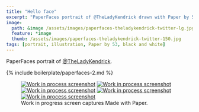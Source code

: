 ```yaml
---
title: "Hello face"
excerpt: "PaperFaces portrait of @TheLadyKendrick drawn with Paper by 53 on an iPad."
image: 
  path: &image /assets/images/paperfaces-theladykendrick-twitter-lg.jpg 
  feature: *image
  thumb: /assets/images/paperfaces-theladykendrick-twitter-150.jpg
tags: [portrait, illustration, Paper by 53, black and white]
---
```


PaperFaces portrait of [@TheLadyKendrick](http://twitter.com/TheLadyKendrick).

{% include boilerplate/paperfaces-2.md %}

<figure class="third">
	<a href="{{ site.url }}/assets/images/paperfaces-theladykendrick-process-1-lg.jpg"><img src="{{ site.url }}/assets/images/paperfaces-theladykendrick-process-1-600.jpg" alt="Work in process screenshot"></a>
	<a href="{{ site.url }}/assets/images/paperfaces-theladykendrick-process-2-lg.jpg"><img src="{{ site.url }}/assets/images/paperfaces-theladykendrick-process-2-600.jpg" alt="Work in process screenshot"></a>
	<a href="{{ site.url }}/assets/images/paperfaces-theladykendrick-process-3-lg.jpg"><img src="{{ site.url }}/assets/images/paperfaces-theladykendrick-process-3-600.jpg" alt="Work in process screenshot"></a>
	<a href="{{ site.url }}/assets/images/paperfaces-theladykendrick-process-4-lg.jpg"><img src="{{ site.url }}/assets/images/paperfaces-theladykendrick-process-4-600.jpg" alt="Work in process screenshot"></a>
	<a href="{{ site.url }}/assets/images/paperfaces-theladykendrick-process-5-lg.jpg"><img src="{{ site.url }}/assets/images/paperfaces-theladykendrick-process-5-600.jpg" alt="Work in process screenshot"></a>
	<figcaption>Work in progress screen captures Made with Paper.</figcaption>
</figure>